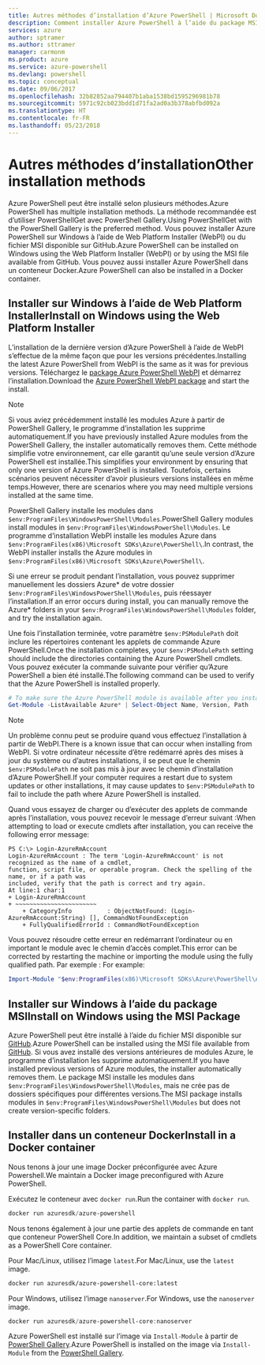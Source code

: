 ```yaml
---
title: Autres méthodes d’installation d’Azure PowerShell | Microsoft Docs
description: Comment installer Azure PowerShell à l’aide du package MSI ou de Web Platform Installer.
services: azure
author: sptramer
ms.author: sttramer
manager: carmonm
ms.product: azure
ms.service: azure-powershell
ms.devlang: powershell
ms.topic: conceptual
ms.date: 09/06/2017
ms.openlocfilehash: 32b82852aa794407b1aba1538bd1595296981b78
ms.sourcegitcommit: 5971c92cb023bdd1d71fa2ad0a3b378abfbd092a
ms.translationtype: HT
ms.contentlocale: fr-FR
ms.lasthandoff: 05/23/2018
---
```

# <a name="other-installation-methods"></a><span data-ttu-id="79a7b-103">Autres méthodes d’installation</span><span class="sxs-lookup"><span data-stu-id="79a7b-103">Other installation methods</span></span>

<span data-ttu-id="79a7b-104">Azure PowerShell peut être installé selon plusieurs méthodes.</span><span class="sxs-lookup"><span data-stu-id="79a7b-104">Azure PowerShell has multiple installation methods.</span></span> <span data-ttu-id="79a7b-105">La méthode recommandée est d’utiliser PowerShellGet avec PowerShell Gallery.</span><span class="sxs-lookup"><span data-stu-id="79a7b-105">Using PowerShellGet with the PowerShell Gallery is the preferred method.</span></span> <span data-ttu-id="79a7b-106">Vous pouvez installer Azure PowerShell sur Windows à l’aide de Web Platform Installer (WebPI) ou du fichier MSI disponible sur GitHub.</span><span class="sxs-lookup"><span data-stu-id="79a7b-106">Azure PowerShell can be installed on Windows using the Web Platform Installer (WebPI) or by using the MSI file available from GitHub.</span></span> <span data-ttu-id="79a7b-107">Vous pouvez aussi installer Azure PowerShell dans un conteneur Docker.</span><span class="sxs-lookup"><span data-stu-id="79a7b-107">Azure PowerShell can also be installed in a Docker container.</span></span>

## <a name="install-on-windows-using-the-web-platform-installer"></a><span data-ttu-id="79a7b-108">Installer sur Windows à l’aide de Web Platform Installer</span><span class="sxs-lookup"><span data-stu-id="79a7b-108">Install on Windows using the Web Platform Installer</span></span>

<span data-ttu-id="79a7b-109">L’installation de la dernière version d’Azure PowerShell à l’aide de WebPI s’effectue de la même façon que pour les versions précédentes.</span><span class="sxs-lookup"><span data-stu-id="79a7b-109">Installing the latest Azure PowerShell from WebPI is the same as it was for previous versions.</span></span>
<span data-ttu-id="79a7b-110">Téléchargez le [package Azure PowerShell WebPI](http://aka.ms/webpi-azps) et démarrez l’installation.</span><span class="sxs-lookup"><span data-stu-id="79a7b-110">Download the [Azure PowerShell WebPI package](http://aka.ms/webpi-azps) and start the install.</span></span>

> [!NOTE]
> <span data-ttu-id="79a7b-111">Si vous aviez précédemment installé les modules Azure à partir de PowerShell Gallery, le programme d’installation les supprime automatiquement.</span><span class="sxs-lookup"><span data-stu-id="79a7b-111">If you have previously installed Azure modules from the PowerShell Gallery, the installer automatically removes them.</span></span> <span data-ttu-id="79a7b-112">Cette méthode simplifie votre environnement, car elle garantit qu’une seule version d’Azure PowerShell est installée.</span><span class="sxs-lookup"><span data-stu-id="79a7b-112">This simplifies your environment by ensuring that only one version of Azure PowerShell is installed.</span></span> <span data-ttu-id="79a7b-113">Toutefois, certains scénarios peuvent nécessiter d’avoir plusieurs versions installées en même temps.</span><span class="sxs-lookup"><span data-stu-id="79a7b-113">However, there are scenarios where you may need multiple versions installed at the same time.</span></span>
>
> <span data-ttu-id="79a7b-114">PowerShell Gallery installe les modules dans `$env:ProgramFiles\WindowsPowerShell\Modules`.</span><span class="sxs-lookup"><span data-stu-id="79a7b-114">PowerShell Gallery modules install modules in `$env:ProgramFiles\WindowsPowerShell\Modules`.</span></span> <span data-ttu-id="79a7b-115">Le programme d’installation WebPI installe les modules Azure dans `$env:ProgramFiles(x86)\Microsoft SDKs\Azure\PowerShell\`.</span><span class="sxs-lookup"><span data-stu-id="79a7b-115">In contrast, the WebPI installer installs the Azure modules in `$env:ProgramFiles(x86)\Microsoft SDKs\Azure\PowerShell\`.</span></span>
>
> <span data-ttu-id="79a7b-116">Si une erreur se produit pendant l’installation, vous pouvez supprimer manuellement les dossiers Azure\* de votre dossier `$env:ProgramFiles\WindowsPowerShell\Modules`, puis réessayer l’installation.</span><span class="sxs-lookup"><span data-stu-id="79a7b-116">If an error occurs during install, you can manually remove the Azure\* folders in your `$env:ProgramFiles\WindowsPowerShell\Modules` folder, and try the installation again.</span></span>

<span data-ttu-id="79a7b-117">Une fois l’installation terminée, votre paramètre `$env:PSModulePath` doit inclure les répertoires contenant les applets de commande Azure PowerShell.</span><span class="sxs-lookup"><span data-stu-id="79a7b-117">Once the installation completes, your `$env:PSModulePath` setting should include the directories containing the Azure PowerShell cmdlets.</span></span> <span data-ttu-id="79a7b-118">Vous pouvez exécuter la commande suivante pour vérifier qu’Azure PowerShell a bien été installé.</span><span class="sxs-lookup"><span data-stu-id="79a7b-118">The following command can be used to verify that the Azure PowerShell is installed properly.</span></span>

```powershell
# To make sure the Azure PowerShell module is available after you install
Get-Module -ListAvailable Azure* | Select-Object Name, Version, Path
```

> [!NOTE]
> <span data-ttu-id="79a7b-119">Un problème connu peut se produire quand vous effectuez l’installation à partir de WebPI.</span><span class="sxs-lookup"><span data-stu-id="79a7b-119">There is a known issue that can occur when installing from WebPI.</span></span> <span data-ttu-id="79a7b-120">Si votre ordinateur nécessite d’être redémarré après des mises à jour du système ou d’autres installations, il se peut que le chemin `$env:PSModulePath` ne soit pas mis à jour avec le chemin d’installation d’Azure PowerShell.</span><span class="sxs-lookup"><span data-stu-id="79a7b-120">If your computer requires a restart due to system updates or other installations, it may cause updates to `$env:PSModulePath` to fail to include the path where Azure PowerShell is installed.</span></span>

<span data-ttu-id="79a7b-121">Quand vous essayez de charger ou d’exécuter des applets de commande après l’installation, vous pouvez recevoir le message d’erreur suivant :</span><span class="sxs-lookup"><span data-stu-id="79a7b-121">When attempting to load or execute cmdlets after installation, you can receive the following error message:</span></span>

```
PS C:\> Login-AzureRmAccount
Login-AzureRmAccount : The term 'Login-AzureRmAccount' is not recognized as the name of a cmdlet,
function, script file, or operable program. Check the spelling of the name, or if a path was
included, verify that the path is correct and try again.
At line:1 char:1
+ Login-AzureRmAccount
+ ~~~~~~~~~~~~~~~~~~~~~~~
    + CategoryInfo          : ObjectNotFound: (Login-AzureRmAccount:String) [], CommandNotFoundException
    + FullyQualifiedErrorId : CommandNotFoundException
```

<span data-ttu-id="79a7b-122">Vous pouvez résoudre cette erreur en redémarrant l’ordinateur ou en important le module avec le chemin d’accès complet.</span><span class="sxs-lookup"><span data-stu-id="79a7b-122">This error can be corrected by restarting the machine or importing the module using the fully qualified path.</span></span> <span data-ttu-id="79a7b-123">Par exemple : </span><span class="sxs-lookup"><span data-stu-id="79a7b-123">For example:</span></span>

```powershell
Import-Module "$env:ProgramFiles(x86)\Microsoft SDKs\Azure\PowerShell\AzureRM.psd1"
```

## <a name="install-on-windows-using-the-msi-package"></a><span data-ttu-id="79a7b-124">Installer sur Windows à l’aide du package MSI</span><span class="sxs-lookup"><span data-stu-id="79a7b-124">Install on Windows using the MSI Package</span></span>

<span data-ttu-id="79a7b-125">Azure PowerShell peut être installé à l’aide du fichier MSI disponible sur [GitHub](https://github.com/Azure/azure-powershell/releases/latest).</span><span class="sxs-lookup"><span data-stu-id="79a7b-125">Azure PowerShell can be installed using the MSI file available from [GitHub](https://github.com/Azure/azure-powershell/releases/latest).</span></span> <span data-ttu-id="79a7b-126">Si vous avez installé des versions antérieures de modules Azure, le programme d’installation les supprime automatiquement.</span><span class="sxs-lookup"><span data-stu-id="79a7b-126">If you have installed previous versions of Azure modules, the installer automatically removes them.</span></span> <span data-ttu-id="79a7b-127">Le package MSI installe les modules dans `$env:ProgramFiles\WindowsPowerShell\Modules`, mais ne crée pas de dossiers spécifiques pour différentes versions.</span><span class="sxs-lookup"><span data-stu-id="79a7b-127">The MSI package installs modules in `$env:ProgramFiles\WindowsPowerShell\Modules` but does not create version-specific folders.</span></span>

## <a name="install-in-a-docker-container"></a><span data-ttu-id="79a7b-128">Installer dans un conteneur Docker</span><span class="sxs-lookup"><span data-stu-id="79a7b-128">Install in a Docker container</span></span>

<span data-ttu-id="79a7b-129">Nous tenons à jour une image Docker préconfigurée avec Azure Powershell.</span><span class="sxs-lookup"><span data-stu-id="79a7b-129">We maintain a Docker image preconfigured with Azure PowerShell.</span></span>

<span data-ttu-id="79a7b-130">Exécutez le conteneur avec `docker run`.</span><span class="sxs-lookup"><span data-stu-id="79a7b-130">Run the container with `docker run`.</span></span>

```powershell
docker run azuresdk/azure-powershell
```

<span data-ttu-id="79a7b-131">Nous tenons également à jour une partie des applets de commande en tant que conteneur PowerShell Core.</span><span class="sxs-lookup"><span data-stu-id="79a7b-131">In addition, we maintain a subset of cmdlets as a PowerShell Core container.</span></span>

<span data-ttu-id="79a7b-132">Pour Mac/Linux, utilisez l’image `latest`.</span><span class="sxs-lookup"><span data-stu-id="79a7b-132">For Mac/Linux, use the `latest` image.</span></span>

```bash
docker run azuresdk/azure-powershell-core:latest
```

<span data-ttu-id="79a7b-133">Pour Windows, utilisez l’image `nanoserver`.</span><span class="sxs-lookup"><span data-stu-id="79a7b-133">For Windows, use the `nanoserver` image.</span></span>

```powershell
docker run azuresdk/azure-powershell-core:nanoserver
```

<span data-ttu-id="79a7b-134">Azure PowerShell est installé sur l’image via `Install-Module` à partir de [PowerShell Gallery](https://www.powershellgallery.com/).</span><span class="sxs-lookup"><span data-stu-id="79a7b-134">Azure PowerShell is installed on the image via `Install-Module` from the [PowerShell Gallery](https://www.powershellgallery.com/).</span></span>